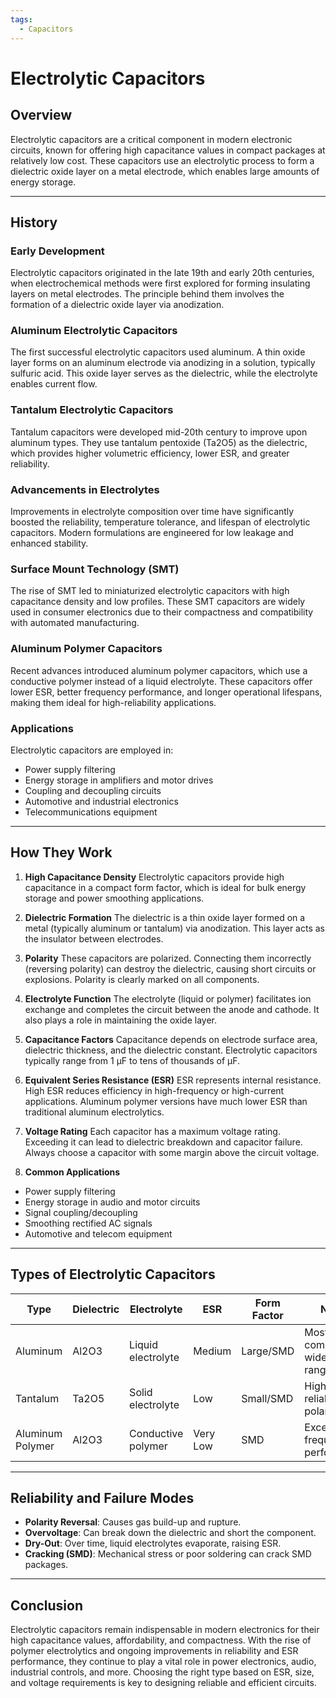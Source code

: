```yaml
---
tags:
  - Capacitors
---
```


<head>
    <meta charset="UTF-8">
    <meta name="viewport" content="width=device-width, initial-scale=1.0">
    <meta name="description" content="Welcome to ac-electricity! Here you will learn more about electricity, the different components used to make an electrical circuit as well as their features and use cases.">
    <meta name="keywords" content="alexis carbillet, carbillet, electricity, capacitors, conductors, diodes, electronic, energy source, hardware, home appliances, inductors, insulators, resistors, semi-conductors">
    <meta name="author" content="Alexis Carbillet ">
</head>

# Electrolytic Capacitors

## Overview

Electrolytic capacitors are a critical component in modern electronic circuits, known for offering high capacitance values in compact packages at relatively low cost. These capacitors use an electrolytic process to form a dielectric oxide layer on a metal electrode, which enables large amounts of energy storage.

---

## History

### Early Development

Electrolytic capacitors originated in the late 19th and early 20th centuries, when electrochemical methods were first explored for forming insulating layers on metal electrodes. The principle behind them involves the formation of a dielectric oxide layer via anodization.

### Aluminum Electrolytic Capacitors

The first successful electrolytic capacitors used aluminum. A thin oxide layer forms on an aluminum electrode via anodizing in a solution, typically sulfuric acid. This oxide layer serves as the dielectric, while the electrolyte enables current flow.

### Tantalum Electrolytic Capacitors

Tantalum capacitors were developed mid-20th century to improve upon aluminum types. They use tantalum pentoxide (Ta2O5) as the dielectric, which provides higher volumetric efficiency, lower ESR, and greater reliability.

### Advancements in Electrolytes

Improvements in electrolyte composition over time have significantly boosted the reliability, temperature tolerance, and lifespan of electrolytic capacitors. Modern formulations are engineered for low leakage and enhanced stability.

### Surface Mount Technology (SMT)

The rise of SMT led to miniaturized electrolytic capacitors with high capacitance density and low profiles. These SMT capacitors are widely used in consumer electronics due to their compactness and compatibility with automated manufacturing.

### Aluminum Polymer Capacitors

Recent advances introduced aluminum polymer capacitors, which use a conductive polymer instead of a liquid electrolyte. These capacitors offer lower ESR, better frequency performance, and longer operational lifespans, making them ideal for high-reliability applications.

### Applications

Electrolytic capacitors are employed in:

* Power supply filtering
* Energy storage in amplifiers and motor drives
* Coupling and decoupling circuits
* Automotive and industrial electronics
* Telecommunications equipment

---

## How They Work

1. **High Capacitance Density**
   Electrolytic capacitors provide high capacitance in a compact form factor, which is ideal for bulk energy storage and power smoothing applications.

2. **Dielectric Formation**
   The dielectric is a thin oxide layer formed on a metal (typically aluminum or tantalum) via anodization. This layer acts as the insulator between electrodes.

3. **Polarity**
   These capacitors are polarized. Connecting them incorrectly (reversing polarity) can destroy the dielectric, causing short circuits or explosions. Polarity is clearly marked on all components.

4. **Electrolyte Function**
   The electrolyte (liquid or polymer) facilitates ion exchange and completes the circuit between the anode and cathode. It also plays a role in maintaining the oxide layer.

5. **Capacitance Factors**
   Capacitance depends on electrode surface area, dielectric thickness, and the dielectric constant. Electrolytic capacitors typically range from 1 µF to tens of thousands of µF.

6. **Equivalent Series Resistance (ESR)**
   ESR represents internal resistance. High ESR reduces efficiency in high-frequency or high-current applications. Aluminum polymer versions have much lower ESR than traditional aluminum electrolytics.

7. **Voltage Rating**
   Each capacitor has a maximum voltage rating. Exceeding it can lead to dielectric breakdown and capacitor failure. Always choose a capacitor with some margin above the circuit voltage.

8. **Common Applications**

* Power supply filtering
* Energy storage in audio and motor circuits
* Signal coupling/decoupling
* Smoothing rectified AC signals
* Automotive and telecom equipment

---

## Types of Electrolytic Capacitors

| Type             | Dielectric | Electrolyte        | ESR      | Form Factor | Notes                           |
| ---------------- | ---------- | ------------------ | -------- | ----------- | ------------------------------- |
| Aluminum         | Al2O3      | Liquid electrolyte | Medium   | Large/SMD   | Most common, wide usage range   |
| Tantalum         | Ta2O5      | Solid electrolyte  | Low      | Small/SMD   | High reliability, polarized     |
| Aluminum Polymer | Al2O3      | Conductive polymer | Very Low | SMD         | Excellent frequency performance |

---

## Reliability and Failure Modes

* **Polarity Reversal**: Causes gas build-up and rupture.
* **Overvoltage**: Can break down the dielectric and short the component.
* **Dry-Out**: Over time, liquid electrolytes evaporate, raising ESR.
* **Cracking (SMD)**: Mechanical stress or poor soldering can crack SMD packages.

---

## Conclusion

Electrolytic capacitors remain indispensable in modern electronics for their high capacitance values, affordability, and compactness. With the rise of polymer electrolytics and ongoing improvements in reliability and ESR performance, they continue to play a vital role in power electronics, audio, industrial controls, and more. Choosing the right type based on ESR, size, and voltage requirements is key to designing reliable and efficient circuits.
